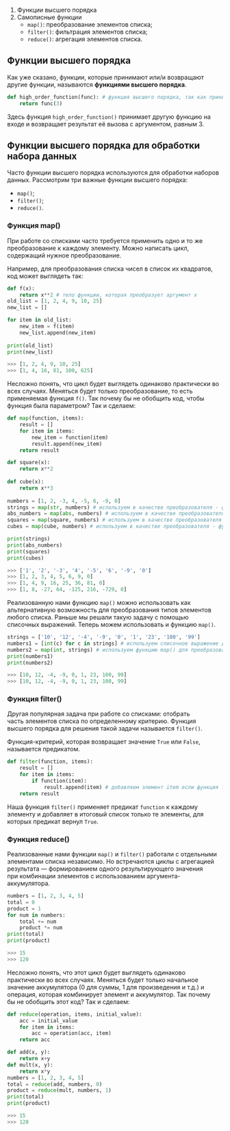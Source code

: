 1. Функции высшего порядка
2. Самописные функции 
	- `map()`: преобразование элементов списка;
	- `filter()`: фильтрация элементов списка;
	- `reduce()`: агрегация элементов списка.

## Функции высшего порядка

Как уже сказано, функции, которые принимают или/и возвращают другие функции, называются **функциями высшего порядка**.

```python
def high_order_function(func): # функция высшего порядка, так как принимает функцию 
	return func(3)
```
Здесь функция `high_order_function()` принимает другую функцию на входе и возвращает результат её вызова с аргументом, равным 3.

## Функции высшего порядка для обработки набора данных

Часто функции высшего порядка используются для обработки наборов данных. Рассмотрим три важные функции высшего порядка:

- `map()`;
- `filter()`;
- `reduce()`.
### Функция map()
При работе со списками часто требуется применить одно и то же преобразование к каждому элементу. Можно написать цикл, содержащий нужное преобразование.

Например, для преобразования списка чисел в список их квадратов, код может выглядеть так:
```python
def f(x): 
	return x**2 # тело функции, которая преобразует аргумент x 
old_list = [1, 2, 4, 9, 10, 25] 
new_list = []

for item in old_list: 
	new_item = f(item) 
	new_list.append(new_item)
	
print(old_list) 
print(new_list)

>>> [1, 2, 4, 9, 10, 25] 
>>> [1, 4, 16, 81, 100, 625]
```
Несложно понять, что цикл будет выглядеть одинаково практически во всех случаях. Меняться будет только преобразование, то есть применяемая функция `f()`. Так почему бы не обобщить код, чтобы функция была параметром? Так и сделаем:
```python
def map(function, items): 
	result = [] 
	for item in items: 
		new_item = function(item) 
		result.append(new_item) 
	return result

def square(x): 
	return x**2 
	
def cube(x): 
	return x**3 
	
numbers = [1, 2, -3, 4, -5, 6, -9, 0] 
strings = map(str, numbers) # используем в качестве преобразователя - функцию str 
abs_numbers = map(abs, numbers) # используем в качестве преобразователя - функцию abs
squares = map(square, numbers) # используем в качестве преобразователя - функцию square
cubes = map(cube, numbers) # используем в качестве преобразователя - функцию cube 

print(strings) 
print(abs_numbers) 
print(squares) 
print(cubes)

>>> ['1', '2', '-3', '4', '-5', '6', '-9', '0'] 
>>> [1, 2, 3, 4, 5, 6, 9, 0] 
>>> [1, 4, 9, 16, 25, 36, 81, 0] 
>>> [1, 8, -27, 64, -125, 216, -729, 0]
```
Реализованную нами функцию `map()` можно использовать как альтернативную возможность для преобразования типов элементов любого списка. Раньше мы решали такую задачу с помощью списочных выражений. Теперь можем использовать и функцию `map()`.
```python
strings = ['10', '12', '-4', '-9', '0', '1', '23', '100', '99'] 
numbers1 = [int(c) for c in strings] # используем списочное выражение для преобразования 
numbers2 = map(int, strings) # используем функцию map() для преобразования
print(numbers1) 
print(numbers2)

>>> [10, 12, -4, -9, 0, 1, 23, 100, 99] 
>>> [10, 12, -4, -9, 0, 1, 23, 100, 99]
```
### Функция filter()

Другая популярная задача при работе со списками: отобрать часть элементов списка по определенному критерию. Функция высшего порядка для решения такой задачи называется `filter()`.

Функция-критерий, которая возвращает значение `True` или `False`, называется предикатом.
```python
def filter(function, items): 
	result = [] 
	for item in items: 
		if function(item): 
			result.append(item) # добавляем элемент item если функция function вернула значение True 
	return result
```
Наша функция `filter()` применяет предикат `function` к каждому элементу и добавляет в итоговый список только те элементы, для которых предикат вернул `True`.

### Функция reduce()

Реализованные нами функции `map()` и `filter()` работали с отдельными элементами списка независимо. Но встречаются циклы с агрегацией результата — формированием одного результирующего значения при комбинации элементов с использованием аргумента-аккумулятора.

```python
numbers = [1, 2, 3, 4, 5] 
total = 0 
product = 1 
for num in numbers: 
	total += num 
	product *= num 
print(total) 
print(product)

>>> 15 
>>> 120
```
Несложно понять, что этот цикл будет выглядеть одинаково практически во всех случаях. Меняться будет только начальное значение аккумулятора (0 для суммы, 1 для произведения и т.д.) и операция, которая комбинирует элемент и аккумулятор. Так почему бы не обобщить этот код? Так и сделаем:

```python
def reduce(operation, items, initial_value): 
	acc = initial_value 
	for item in items: 
		acc = operation(acc, item) 
	return acc
```
```python
def add(x, y): 
	return x+y 
def mult(x, y): 
	return x*y 
numbers = [1, 2, 3, 4, 5] 
total = reduce(add, numbers, 0) 
product = reduce(mult, numbers, 1) 
print(total) 
print(product)

>>> 15 
>>> 120
```


